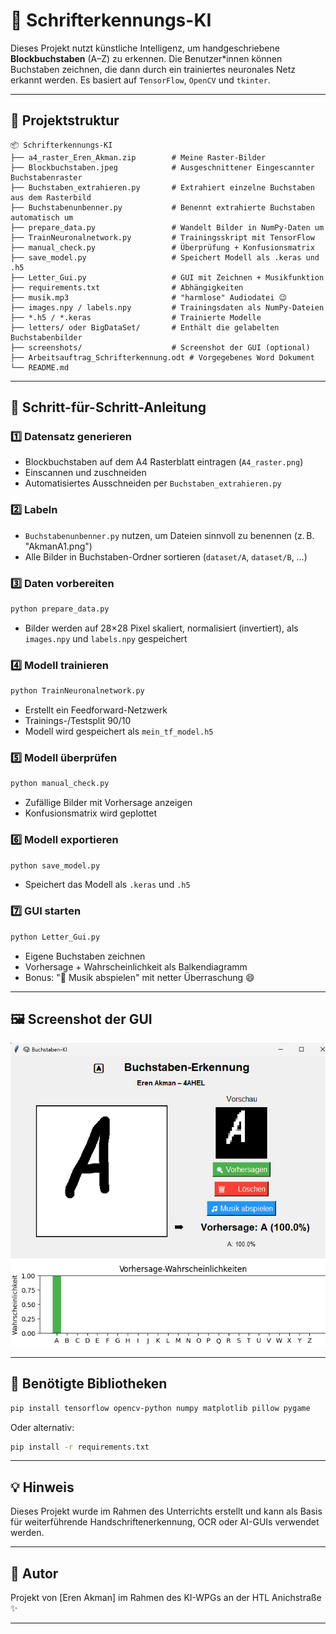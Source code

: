 # 📘 Schrifterkennungs-KI

Dieses Projekt nutzt künstliche Intelligenz, um handgeschriebene **Blockbuchstaben** (A–Z) zu erkennen. Die Benutzer*innen können Buchstaben zeichnen, die dann durch ein trainiertes neuronales Netz erkannt werden. Es basiert auf `TensorFlow`, `OpenCV` und `tkinter`.

---

## 📁 Projektstruktur

```
📦 Schrifterkennungs-KI
├── a4_raster_Eren_Akman.zip        # Meine Raster-Bilder
├── Blockbuchstaben.jpeg            # Ausgeschnittener Eingescannter Buchstabenraster
├── Buchstaben_extrahieren.py       # Extrahiert einzelne Buchstaben aus dem Rasterbild
├── Buchstabenunbenner.py           # Benennt extrahierte Buchstaben automatisch um
├── prepare_data.py                 # Wandelt Bilder in NumPy-Daten um
├── TrainNeuronalnetwork.py         # Trainingsskript mit TensorFlow
├── manual_check.py                 # Überprüfung + Konfusionsmatrix
├── save_model.py                   # Speichert Modell als .keras und .h5
├── Letter_Gui.py                   # GUI mit Zeichnen + Musikfunktion
├── requirements.txt                # Abhängigkeiten
├── musik.mp3                       # "harmlose" Audiodatei 😉
├── images.npy / labels.npy         # Trainingsdaten als NumPy-Dateien
├── *.h5 / *.keras                  # Trainierte Modelle
├── letters/ oder BigDataSet/       # Enthält die gelabelten Buchstabenbilder
├── screenshots/                    # Screenshot der GUI (optional)
├── Arbeitsauftrag_Schrifterkennung.odt # Vorgegebenes Word Dokument
└── README.md
```

---

## 🧠 Schritt-für-Schritt-Anleitung

### 1️⃣ Datensatz generieren
- Blockbuchstaben auf dem A4 Rasterblatt eintragen (`A4_raster.png`)
- Einscannen und zuschneiden
- Automatisiertes Ausschneiden per `Buchstaben_extrahieren.py`

### 2️⃣ Labeln
- `Buchstabenunbenner.py` nutzen, um Dateien sinnvoll zu benennen (z. B. "AkmanA1.png")
- Alle Bilder in Buchstaben-Ordner sortieren (`dataset/A`, `dataset/B`, …)

### 3️⃣ Daten vorbereiten

```bash
python prepare_data.py
```

- Bilder werden auf 28×28 Pixel skaliert, normalisiert (invertiert), als `images.npy` und `labels.npy` gespeichert

### 4️⃣ Modell trainieren

```bash
python TrainNeuronalnetwork.py
```

- Erstellt ein Feedforward-Netzwerk
- Trainings-/Testsplit 90/10
- Modell wird gespeichert als `mein_tf_model.h5`

### 5️⃣ Modell überprüfen

```bash
python manual_check.py
```

- Zufällige Bilder mit Vorhersage anzeigen
- Konfusionsmatrix wird geplottet

### 6️⃣ Modell exportieren

```bash
python save_model.py
```

- Speichert das Modell als `.keras` und `.h5`

### 7️⃣ GUI starten

```bash
python Letter_Gui.py
```

- Eigene Buchstaben zeichnen
- Vorhersage + Wahrscheinlichkeit als Balkendiagramm
- Bonus: "🎵 Musik abspielen" mit netter Überraschung 😄

---

## 🖼️ Screenshot der GUI

![GUI Screenshot](https://github.com/eren-xoxo/Schrifterkennungs-KI/blob/main/screenshots/Bild1.png)

---

## 🧰 Benötigte Bibliotheken

```bash
pip install tensorflow opencv-python numpy matplotlib pillow pygame
```

Oder alternativ:

```bash
pip install -r requirements.txt
```

---

## 💡 Hinweis

Dieses Projekt wurde im Rahmen des Unterrichts erstellt und kann als Basis für weiterführende Handschriftenerkennung, OCR oder AI-GUIs verwendet werden.

---

## 👤 Autor

Projekt von [Eren Akman] im Rahmen des KI-WPGs an der HTL Anichstraße ✨

---


